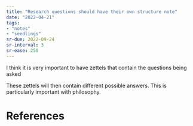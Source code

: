 ```yaml
---
title: "Research questions should have their own structure note"
date: "2022-04-21"
tags:
- "notes"
- "seedlings"
sr-due: 2022-09-24
sr-interval: 3
sr-ease: 250
---
```


I think it is very important to have zettels that contain the questions being asked

These zettels will then contain different possible answers. This is particularly important with philosophy.

# References